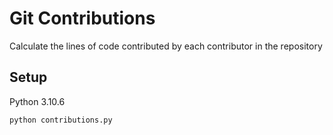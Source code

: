 # Git Contributions
Calculate the lines of code contributed by each contributor in the repository

## Setup

Python 3.10.6

```bash
python contributions.py